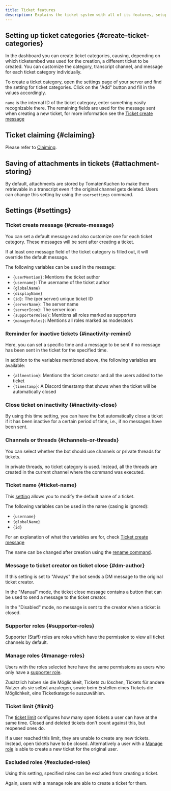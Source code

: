 ```yaml
---
title: Ticket features
description: Explains the ticket system with all of its features, setup instructions and settings of it.
---
```


## Setting up ticket categories {#create-ticket-categories}

In the dashboard you can create ticket categories, causing, depending on which ticketembed was used for the creation, a different ticket to be created.
You can customize the category, transcript channel, and message for each ticket category individually.

To create a ticket category, open the settings page of your server and find the setting for ticket categories. Click on the "Add" button and fill in the values accordingly.

`name` is the internal ID of the ticket category, enter something easily recognizable there.
The remaining fields are used for the message sent when creating a new ticket, for more information see the [Ticket create message](#ticket-create-message)

## Ticket claiming {#claiming}

Please refer to [Claiming](./claiming).

## Saving of attachments in tickets {#attachment-storing}

By default, attachments are stored by TomatenKuchen to make them retrievable in a transcript even if the original channel gets deleted.
Users can change this setting by using the `usersettings` command.

## Settings {#settings}

### Ticket create message {#create-message}

You can set a default message and also customize one for each ticket category. These messages will be sent after creating a ticket.

If at least one message field of the ticket category is filled out, it will override the default message.

The following variables can be used in the message:

- `{userMention}`: Mentions the ticket author
- `{username}`: The username of the ticket author
- `{globalName}`
- `{displayName}`
- `{id}`: The (per server) unique ticket ID
- `{serverName}`: The server name
- `{serverIcon}`: The server icon
- `{supporterRoles}`: Mentions all roles marked as supporters
- `{managerRoles}`: Mentions all roles marked as moderators

### Reminder for inactive tickets {#inactivity-remind}

Here, you can set a specific time and a message to be sent if no message has been sent in the ticket for the specified time.

In addition to the variables mentioned above, the following variables are available:

- `{allmention}`: Mentions the ticket creator and all the users added to the ticket
- `{timestamp}`: A Discord timestamp that shows when the ticket will be automatically closed

### Close ticket on inactivity {#inactivity-close}

By using this time setting, you can have the bot automatically close a ticket if it has been inactive for a certain period of time, i.e., if no messages have been sent.

### Channels or threads {#channels-or-threads}

You can select whether the bot should use channels or private threads for tickets.

In private threads, no ticket category is used. Instead, all the threads are created in the current channel where the command was executed.

### Ticket name {#ticket-name}

This [setting](https://tomatenkuchen.com/dashboard/settings#ticketName) allows you to modify the default name of a ticket.

The following variables can be used in the name (casing is ignored):
- `{username}`
- `{globalName}`
- `{id}`

For an explanation of what the variables are for, check [Ticket create message](#ticket-create-message)

The name can be changed after creation using the [rename command](./commands#cmd-rename).

### Message to ticket creator on ticket close {#dm-author}

If this setting is set to "Always" the bot sends a DM message to the original ticket creator.

In the "Manual" mode, the ticket close message contains a button that can be used to send a message to the ticket creator.

In the "Disabled" mode, no message is sent to the creator when a ticket is closed.

### Supporter roles {#supporter-roles}

Supporter (Staff) roles are roles which have the permission to view all ticket channels by default.

### Manage roles {#manage-roles}

Users with the roles selected here have the same permissions as users who only have a [supporter role](#supporter-rollen).

Zusätzlich haben sie die Möglichkeit, Tickets zu löschen, Tickets für andere Nutzer als sie selbst anzulegen, sowie beim Erstellen eines Tickets die Möglichkeit, eine Ticketkategorie auszuwählen.

### Ticket limit {#limit}

The [ticket limit](https://tomatenkuchen.com/dashboard/settings#ticketLimit) configures how many open tickets a user can have at the same time.
Closed and deleted tickets don't count against this, but reopened ones do.

If a user reached this limit, they are unable to create any new tickets.
Instead, open tickets have to be closed.
Alternatively a user with a [Manage role](#manage-roles) is able to create a new ticket for the original user.

### Excluded roles {#excluded-roles}

Using this setting, specified roles can be excluded from creating a ticket.

Again, users with a manage role are able to create a ticket for them.
